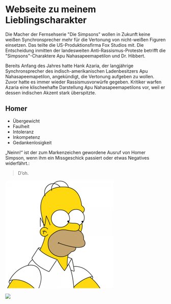 # Webseite zu meinem Lieblingscharakter

Die Macher der Fernsehserie "Die Simpsons" wollen in Zukunft keine weißen Synchronsprecher mehr für die Vertonung von nicht-weißen Figuren einsetzen. Das teilte die US-Produktionsfirma Fox Studios mit. Die Entscheidung inmitten der landesweiten Anti-Rassismus-Proteste betrifft die "Simpsons"-Charaktere Apu Nahasapeemapetilon und Dr. Hibbert.

Bereits Anfang des Jahres hatte Hank Azaria, der langjährige Synchronsprecher des indisch-amerikanischen Ladenbesitzers Apu Nahasapeemapetilon, angekündigt, die Vertonung aufgeben zu wollen. Zuvor hatte es immer wieder Rassismusvorwürfe gegeben. Kritiker warfen Azaria eine klischeehafte Darstellung Apu Nahasapeemapetilons vor, weil er dessen indischen Akzent stark überspitzte.

## Homer
* Übergewicht
* Faulheit
* Intoleranz
* Inkompetenz
* Gedankenlosigkeit

„Neinn!“ ist der zum Markenzeichen gewordene Ausruf von Homer Simpson, wenn ihm ein Missgeschick passiert oder etwas Negatives widerfährt.:
> D’oh.


![Homer](/Homer_Simpson.png)


<img src="https://cdn.icon-icons.com/icons2/21/PNG/256/toons_homer_simpson_homersimpson_2381.png"/> 
